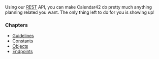 Using our [REST](http://en.wikipedia.org/wiki/Representational_state_transfer) API, you can make Calendar42 do pretty much anything planning related you want. The only thing left to do for you is showing up!

### Chapters

* [Guidelines](/rest-api/guidelines/)
* [Constants](/rest-api/constants/)
* [Objects](/rest-api/objects/)
* [Endpoints](/rest-api/guidelines/)
